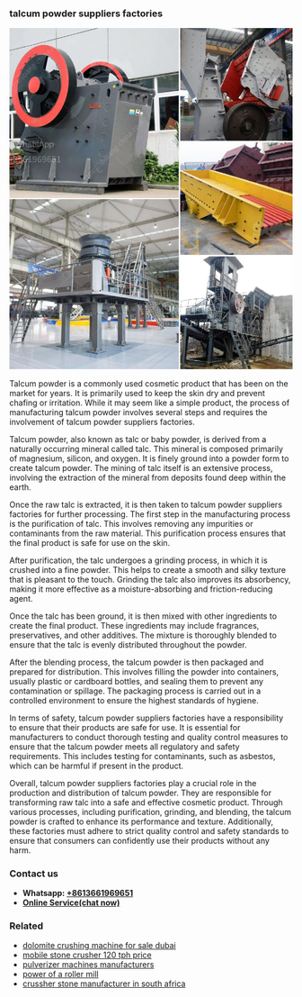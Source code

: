 <h3>talcum powder suppliers factories</h3><img src='1706773760.jpg' alt=''><p>Talcum powder is a commonly used cosmetic product that has been on the market for years. It is primarily used to keep the skin dry and prevent chafing or irritation. While it may seem like a simple product, the process of manufacturing talcum powder involves several steps and requires the involvement of talcum powder suppliers factories.</p><p>Talcum powder, also known as talc or baby powder, is derived from a naturally occurring mineral called talc. This mineral is composed primarily of magnesium, silicon, and oxygen. It is finely ground into a powder form to create talcum powder. The mining of talc itself is an extensive process, involving the extraction of the mineral from deposits found deep within the earth.</p><p>Once the raw talc is extracted, it is then taken to talcum powder suppliers factories for further processing. The first step in the manufacturing process is the purification of talc. This involves removing any impurities or contaminants from the raw material. This purification process ensures that the final product is safe for use on the skin.</p><p>After purification, the talc undergoes a grinding process, in which it is crushed into a fine powder. This helps to create a smooth and silky texture that is pleasant to the touch. Grinding the talc also improves its absorbency, making it more effective as a moisture-absorbing and friction-reducing agent.</p><p>Once the talc has been ground, it is then mixed with other ingredients to create the final product. These ingredients may include fragrances, preservatives, and other additives. The mixture is thoroughly blended to ensure that the talc is evenly distributed throughout the powder.</p><p>After the blending process, the talcum powder is then packaged and prepared for distribution. This involves filling the powder into containers, usually plastic or cardboard bottles, and sealing them to prevent any contamination or spillage. The packaging process is carried out in a controlled environment to ensure the highest standards of hygiene.</p><p>In terms of safety, talcum powder suppliers factories have a responsibility to ensure that their products are safe for use. It is essential for manufacturers to conduct thorough testing and quality control measures to ensure that the talcum powder meets all regulatory and safety requirements. This includes testing for contaminants, such as asbestos, which can be harmful if present in the product.</p><p>Overall, talcum powder suppliers factories play a crucial role in the production and distribution of talcum powder. They are responsible for transforming raw talc into a safe and effective cosmetic product. Through various processes, including purification, grinding, and blending, the talcum powder is crafted to enhance its performance and texture. Additionally, these factories must adhere to strict quality control and safety standards to ensure that consumers can confidently use their products without any harm.</p><h3>Contact us</h3><ul><li><strong>Whatsapp:&nbsp;<a href="https://wa.me/8613661969651">+8613661969651</a></strong></li><li><a href="https://swt.shibang-china.com/?git&amp;zhl&amp;talcum powder suppliers factories"><strong>Online Service(chat now)</strong></a></li></ul><h3>Related</h3><ul><li><a href='dolomite crushing machine for sale dubai.md'>dolomite crushing machine for sale dubai</a></li><li><a href='mobile stone crusher 120 tph price.md'>mobile stone crusher 120 tph price</a></li><li><a href='pulverizer machines manufacturers.md'>pulverizer machines manufacturers</a></li><li><a href='power of a roller mill.md'>power of a roller mill</a></li><li><a href='crussher stone manufacturer in south africa.md'>crussher stone manufacturer in south africa</a></li></ul>